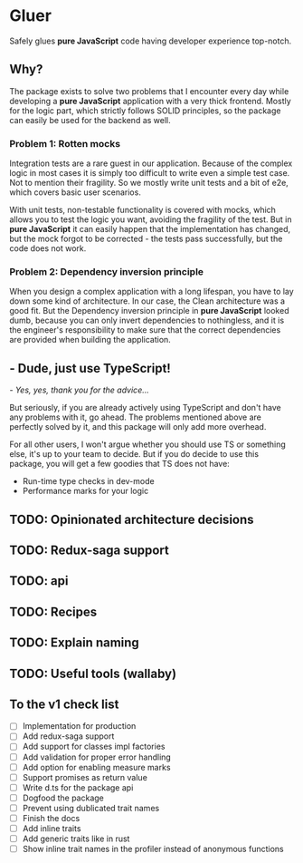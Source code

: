 # Gluer

Safely glues **pure JavaScript** code having developer experience top-notch.

## Why?

The package exists to solve two problems that I encounter every day while developing a **pure JavaScript** application with a very thick frontend. Mostly for the logic part, which strictly follows SOLID principles, so the package can easily be used for the backend as well.

### Problem 1: Rotten mocks

Integration tests are a rare guest in our application. Because of the complex logic in most cases it is simply too difficult to write even a simple test case. Not to mention their fragility. So we mostly write unit tests and a bit of e2e, which covers basic user scenarios.

With unit tests, non-testable functionality is covered with mocks, which allows you to test the logic you want, avoiding the fragility of the test. But in **pure JavaScript** it can easily happen that the implementation has changed, but the mock forgot to be corrected - the tests pass successfully, but the code does not work.

### Problem 2: Dependency inversion principle

When you design a complex application with a long lifespan, you have to lay down some kind of architecture. In our case, the Clean architecture was a good fit. But the Dependency inversion principle in **pure JavaScript** looked dumb, because you can only invert dependencies to nothingless, and it is the engineer's responsibility to make sure that the correct dependencies are provided when building the application.

## - Dude, just use TypeScript!

_\- Yes, yes, thank you for the advice..._

But seriously, if you are already actively using TypeScript and don't have any problems with it, go ahead. The problems mentioned above are perfectly solved by it, and this package will only add more overhead.

For all other users, I won't argue whether you should use TS or something else, it's up to your team to decide. But if you do decide to use this package, you will get a few goodies that TS does not have:

- Run-time type checks in dev-mode
- Performance marks for your logic

## TODO: Opinionated architecture decisions

## TODO: Redux-saga support

## TODO: api

## TODO: Recipes

## TODO: Explain naming

## TODO: Useful tools (wallaby)

## To the v1 check list

- [ ] Implementation for production
- [ ] Add redux-saga support
- [ ] Add support for classes impl factories
- [ ] Add validation for proper error handling
- [ ] Add option for enabling measure marks
- [ ] Support promises as return value
- [ ] Write d.ts for the package api
- [ ] Dogfood the package
- [ ] Prevent using dublicated trait names
- [ ] Finish the docs
- [ ] Add inline traits
- [ ] Add generic traits like in rust
- [ ] Show inline trait names in the profiler instead of anonymous functions
